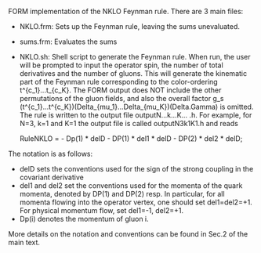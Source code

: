 FORM implementation of the NKLO Feynman rule. There are 3 main files:

* NKLO.frm: Sets up the Feynman rule, leaving the sums unevaluated.
* sums.frm: Evaluates the sums
* NKLO.sh: Shell script to generate the Feynman rule. When run, the user will be prompted to input the operator spin, the number of total derivatives and the number of gluons. This will generate the kinematic part of the Feynman rule corresponding
  to the color-ordering t^{c_1}...t_{c_K}. The FORM output does NOT include the other permutations of the gluon fields, and also the overall factor g_s (t^{c_1}...t^{c_K})(Delta_{mu_1}...Delta_{mu_K})(Delta.Gamma) is omitted. The rule is written to
  the output file outputN...k...K... .h. For example, for N=3, k=1 and K=1 the output file is called outputN3k1K1.h and reads

  RuleNKLO =
       - Dp(1) * delD - DP(1) * del1 * delD - DP(2) * del2 * delD;

The notation is as follows:

* delD sets the conventions used for the sign of the strong coupling in the covariant derivative
* del1 and del2 set the conventions used for the momenta of the quark momenta, denoted by DP(1) and DP(2) resp. In particular, for all momenta flowing into the operator vertex, one should set del1=del2=+1. For physical momentum flow, set
  del1=-1, del2=+1.
* Dp(i) denotes the momentum of gluon i.

More details on the notation and conventions can be found in Sec.2 of the main text.
